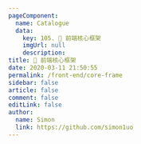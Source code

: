 ```yaml
---
pageComponent:
  name: Catalogue
  data:
    key: 105. 🏃 前端核心框架
    imgUrl: null
    description: 
title: 🏃 前端核心框架
date: 2020-03-11 21:50:55
permalink: /front-end/core-frame
sidebar: false
article: false
comment: false
editLink: false
author:
  name: Simon
  link: https://github.com/simon1uo
---
```

